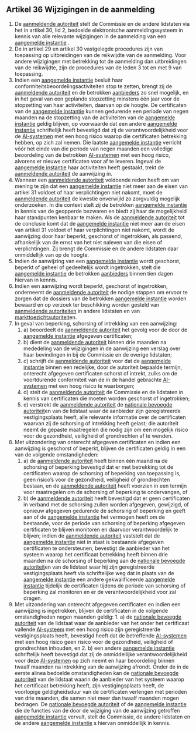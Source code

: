 ## Artikel 36 Wijzigingen in de aanmelding

1. De [aanmeldende autoriteit](a3.md#^aanmeldende) stelt de Commissie en de andere lidstaten via het in artikel 30, lid 2, bedoelde elektronische aanmeldingssysteem in kennis van alle relevante wijzigingen in de aanmelding van een [aangemelde instantie](a3.md#^aanins) .
2. De in artikel 29 en artikel 30 vastgelegde procedures zijn van toepassing op uitbreidingen van de reikwijdte van de aanmelding.
   Voor andere wijzigingen met betrekking tot de aanmelding dan uitbreidingen van de reikwijdte, zijn de procedures van de leden 3 tot en met 9 van toepassing.
3. Indien een [aangemelde instantie](a3.md#^aanins) besluit haar conformiteitsbeoordelingsactiviteiten stop te zetten, brengt zij de [aanmeldende autoriteit](a3.md#^aanmeldende) en de betrokken [aanbieders](a3.md#^aanbieder) zo snel mogelijk, en in het geval van een geplande stopzetting minstens één jaar voor de stopzetting van haar activiteiten, daarvan op de hoogte. De certificaten van de [aangemelde instantie](a3.md#^aanins) kunnen gedurende een periode van negen maanden na de stopzetting van de activiteiten van de [aangemelde instantie](a3.md#^aanins) geldig blijven, op voorwaarde dat een andere [aangemelde instantie](a3.md#^aanins) schriftelijk heeft bevestigd dat zij de verantwoordelijkheid voor de [AI-systemen](a3.md#^ai-systeem) met een hoog risico waarop die certificaten betrekking hebben, op zich zal nemen. Die laatste [aangemelde instantie](a3.md#^aanins) verricht vóór het einde van die periode van negen maanden een volledige beoordeling van de betrokken [AI-systemen](a3.md#^ai-systeem) met een hoog risico, alvorens er nieuwe certificaten voor af te leveren. Ingeval de [aangemelde instantie](a3.md#^aanins) haar activiteiten heeft gestaakt, trekt de [aanmeldende autoriteit](a3.md#^aanmeldende) de aanwijzing in.
4. Wanneer een [aanmeldende autoriteit](a3.md#^aanmeldende) voldoende reden heeft om van mening te zijn dat een [aangemelde instantie](a3.md#^aanins) niet meer aan de eisen van artikel 31 voldoet of haar verplichtingen niet nakomt, moet de [aanmeldende autoriteit](a3.md#^aanmeldende) de kwestie onverwijld zo zorgvuldig mogelijk onderzoeken. In die context stelt zij de betrokken [aangemelde instantie](a3.md#^aanins) in kennis van de geopperde bezwaren en biedt zij haar de mogelijkheid haar standpunten kenbaar te maken. Als de [aanmeldende autoriteit](a3.md#^aanmeldende) tot de conclusie komt dat de [aangemelde instantie](a3.md#^aanins) niet meer aan de eisen van artikel 31 voldoet of haar verplichtingen niet nakomt, wordt de aanwijzing door haar beperkt, geschorst of ingetrokken, als passend, afhankelijk van de ernst van het niet naleven van die eisen of verplichtingen. Zij brengt de Commissie en de andere lidstaten daar onmiddellijk van op de hoogte.
5. Indien de aanwijzing van een [aangemelde instantie](a3.md#^aanins) wordt geschorst, beperkt of geheel of gedeeltelijk wordt ingetrokken, stelt die [aangemelde instantie](a3.md#^aanins) de betrokken [aanbieders](a3.md#^aanbieder) binnen tien dagen hiervan in kennis.
6. Indien een aanwijzing wordt beperkt, geschorst of ingetrokken, onderneemt de [aanmeldende autoriteit](a3.md#^aanmeldende) de nodige stappen om ervoor te zorgen dat de dossiers van de betrokken [aangemelde instantie](a3.md#^aanins) worden bewaard en op verzoek ter beschikking worden gesteld van [aanmeldende autoriteiten](a3.md#^aanmeldende) in andere lidstaten en van [markttoezichtautoriteit](a3.md#^mta)en.
7. In geval van beperking, schorsing of intrekking van een aanwijzing:
   1. a) beoordeelt de [aanmeldende autoriteit](a3.md#^aanmeldende) het gevolg voor de door de [aangemelde instantie](a3.md#^aanins) afgegeven certificaten;
   2. b) dient de [aanmeldende autoriteit](a3.md#^aanmeldende) binnen drie maanden na mededeling van de wijzigingen in de aanwijzing een verslag over haar bevindingen in bij de Commissie en de overige lidstaten;
   3. c) schrijft de [aanmeldende autoriteit](a3.md#^aanmeldende) voor dat de [aangemelde instantie](a3.md#^aanins) binnen een redelijke, door de autoriteit bepaalde termijn, onterecht afgegeven certificaten schorst of intrekt, zulks om de voortdurende conformiteit van de in de handel gebrachte [AI-systemen](a3.md#^ai-systeem) met een hoog risico te waarborgen;
   4. d) stelt de [aanmeldende autoriteit](a3.md#^aanmeldende) de Commissie en de lidstaten in kennis van certificaten die moeten worden geschorst of ingetrokken;
   5. e) verstrekt de [aanmeldende autoriteit](a3.md#^aanmeldende) de [nationale bevoegde autoriteit](a3.md#^natbau)en van de lidstaat waar de aanbieder zijn geregistreerde vestigingsplaats heeft, alle relevante informatie over de certificaten waarvan zij de schorsing of intrekking heeft gelast; die autoriteit neemt de gepaste maatregelen die nodig zijn om een mogelijk risico voor de gezondheid, veiligheid of grondrechten af te wenden.
8. Met uitzondering van onterecht afgegeven certificaten en indien een aanwijzing is geschorst of beperkt, blijven de certificaten geldig in een van de volgende omstandigheden:
   1. a) de [aanmeldende autoriteit](a3.md#^aanmeldende) heeft binnen één maand na de schorsing of beperking bevestigd dat er met betrekking tot de certificaten waarop de schorsing of beperking van toepassing is, geen risico’s voor de gezondheid, veiligheid of grondrechten bestaan, en de [aanmeldende autoriteit](a3.md#^aanmeldende) heeft voorzien in een termijn voor maatregelen om de schorsing of beperking te ondervangen, of
   2. b) de [aanmeldende autoriteit](a3.md#^aanmeldende) heeft bevestigd dat er geen certificaten in verband met de schorsing zullen worden afgegeven, gewijzigd, of opnieuw afgegeven gedurende de schorsing of beperking en geeft aan of de [aangemelde instantie](a3.md#^aanins) het vermogen heeft om de bestaande, voor de periode van schorsing of beperking afgegeven certificaten te blijven monitoren en daarvoor verantwoordelijk te blijven; indien de [aanmeldende autoriteit](a3.md#^aanmeldende) vaststelt dat de [aangemelde instantie](a3.md#^aanins) niet in staat is bestaande afgegeven certificaten te ondersteunen, bevestigt de aanbieder van het systeem waarop het certificaat betrekking heeft binnen drie maanden na de schorsing of beperking aan de [nationale bevoegde autoriteit](a3.md#^natbau)en van de lidstaat waar hij zijn geregistreerde vestigingsplaats heeft via schriftelijke weg dat in plaats van de [aangemelde instantie](a3.md#^aanins) een andere gekwalificeerde [aangemelde instantie](a3.md#^aanins) tijdelijk de certificaten tijdens de periode van schorsing of beperking zal monitoren en er de verantwoordelijkheid voor zal dragen.
9. Met uitzondering van onterecht afgegeven certificaten en indien een aanwijzing is ingetrokken, blijven de certificaten in de volgende omstandigheden negen maanden geldig: 1. a) de [nationale bevoegde autoriteit](a3.md#^natbau) van de lidstaat waar de aanbieder van het onder het certificaat vallende [AI-systeem](a3.md#^ai-systeem) met een hoog risico zijn geregistreerde vestigingsplaats heeft, bevestigd heeft dat de betreffende [AI-systemen](a3.md#^ai-systeem) met een hoog risico geen risico voor de gezondheid, veiligheid of grondrechten inhouden, en 2. b) een andere [aangemelde instantie](a3.md#^aanins) schriftelijk heeft bevestigd dat zij de onmiddellijke verantwoordelijkheid voor deze [AI-systemen](a3.md#^ai-systeem) op zich neemt en haar beoordeling binnen twaalf maanden na intrekking van de aanwijzing afrondt.
   Onder de in de eerste alinea bedoelde omstandigheden kan de [nationale bevoegde autoriteit](a3.md#^natbau) van de lidstaat waarin de aanbieder van het systeem waarop het certificaat betrekking heeft, zijn vestigingsplaats heeft, de voorlopige geldigheidsduur van de certificaten verlengen met perioden van drie maanden, die samen niet meer dan twaalf maanden mogen bedragen.
   De [nationale bevoegde autoriteit](a3.md#^natbau) of de [aangemelde instantie](a3.md#^aanins) die de functies van de door de wijziging van de aanwijzing getroffen [aangemelde instantie](a3.md#^aanins) vervult, stelt de Commissie, de andere lidstaten en de andere [aangemelde instantie](a3.md#^aanins) s hiervan onmiddellijk in kennis.
